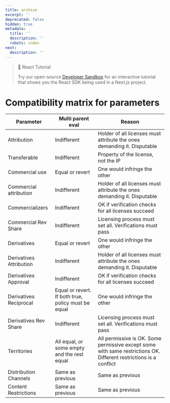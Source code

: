 ```yaml
---
title: archive
excerpt: ''
deprecated: false
hidden: true
metadata:
  title: ''
  description: ''
  robots: index
next:
  description: ''
---
```

> 🏁 React Tutorial
>
> Try our open-source <a href="https://sandbox.storyprotocol.xyz/" target="_blank">Developer Sandbox</a> for an interactive tutorial that shows you the React SDK being used in a Next.js project.

# Compatibility matrix for parameters

| Parameter               | Multi parent eval                                   | Reason                                                                                                            |
| ----------------------- | --------------------------------------------------- | ----------------------------------------------------------------------------------------------------------------- |
| Attribution             | Indifferent                                         | Holder of all licenses must attribute the ones demanding it. Disputable                                           |
| Transferable            | Indifferent                                         | Property of the license, not the IP                                                                               |
| Commercial use          | Equal or revert                                     | One would infringe the other                                                                                      |
| Commercial attribution  | Indifferent                                         | Holder of all licenses must attribute the ones demanding it. Disputable                                           |
| Commercializers         | Indifferent                                         | OK if verification checks for all licenses succeed                                                                |
| Commercial Rev Share    | Indifferent                                         | Licensing process must set all. Verifications must pass                                                           |
| Derivatives             | Equal or revert                                     | One would infringe the other                                                                                      |
| Derivatives Attribution | Indifferent                                         | Holder of all licenses must attribute the ones demanding it. Disputable                                           |
| Derivatives Approval    | Indifferent                                         | OK if verification checks for all licenses succeed                                                                |
| Derivatives Reciprocal  | Equal or revert. If both true, policy must be equal | One would infringe the other                                                                                      |
| Derivatives Rev Share   | Indifferent                                         | Licensing process must set all. Verifications must pass                                                           |
| Territories             | All equal, or some empty and the rest equal         | All permissive is OK. Some permissive except some with same restrictions OK. Different restrictions is a conflict |
| Distribution Channels   | Same as previous                                    | Same as previous                                                                                                  |
| Content Restrictions    | Same as previous                                    | Same as previous                                                                                                  |
